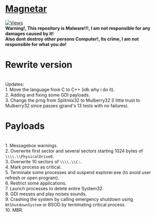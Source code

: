 # [Magnetar](https://en.m.wikipedia.org/wiki/Magnetar)
[![Views](https://hits.seeyoufarm.com/api/count/incr/badge.svg?url=https%3A%2F%2Fgithub.com%2FNathantor%2FMagnetar&count_bg=%2300FFFF&title_bg=%23555555&icon=&icon_color=%23E7E7E7&title=Views&edge_flat=false)](https://hits.seeyoufarm.com)
<br /> **Warning!, This repository is Malware!!!, I am not responsible for any damages caused by it!**
<br /> **Also dont destroy other persons Computer!, Its crime, I am not responsible for what you do!**

# Rewrite version
<br /> Updates:
<br /> 1. Move the language from C to C++ (idk why i do it).
<br /> 2. Adding and fixing some GDI payloads.
<BR /> 3. Change the prng from Splitmix32 to Mulberry32 (I little trust to Mulberry32 since passes gjrand's 13 tests with no failures).

# Payloads
<br /> 1. Messagebox warnings.
<br /> 2. Overwrite first sector and several sectors starting 1024 bytes of `\\\\.\\PhysicalDrive0`.
<br /> 3. Overwrite 10 sectors of `\\\\.\\C:`.
<br /> 4. Mark process as critical.
<br /> 5. Terminate some processes and suspend explorer.exe (to avoid user refresh or open program).
<br /> 6. Restrict some applications.
<br /> 7. Launch processes to delete entire System32.
<br /> 8. GDI messes and play noises sounds.
<br /> 9. Crashing the system by calling emergency shutdown using `NtShutdownSystem` or BSOD by terminating critical process.
<br /> 10. MBR.
